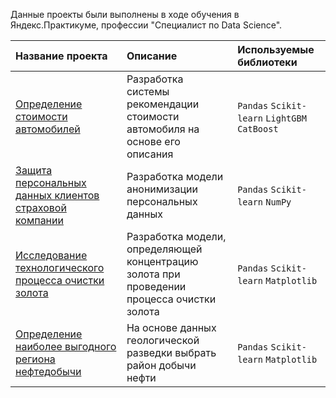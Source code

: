 Данные проекты были выполнены в ходе обучения в Яндекс.Практикуме, профессии "Специалист по Data Science".

| Название проекта | Описание | Используемые библиотеки | 
| :---------------------- | :---------------------- | :---------------------- |
| [Определение стоимости автомобилей](car_prices) | Разработка системы рекомендации стоимости автомобиля на основе его описания| `Pandas`  `Scikit-learn`  `LightGBM`  `CatBoost` |
| [Защита персональных данных клиентов страховой компании](insurance) |Разработка модели анонимизации персональных данных| `Pandas`  `Scikit-learn` `NumPy` |
| [Исследование технологического процесса очистки золота](gold_refining) | Разработка модели, определяющей концентрацию золота при проведении процесса очистки золота | `Pandas`  `Scikit-learn`  `Matplotlib` |
| [Определение наиболее выгодного региона нефтедобычи](oil_wells) | На основе данных геологической разведки выбрать район добычи нефти | `Pandas`  `Scikit-learn`  `Matplotlib` |
